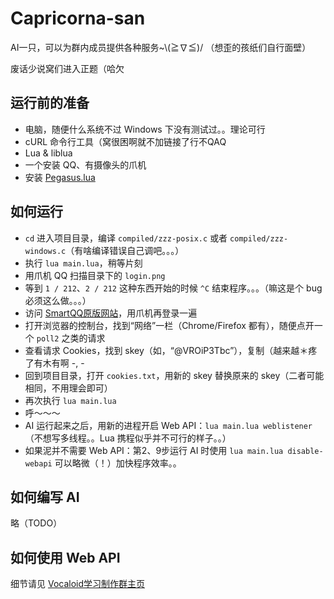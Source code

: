 Capricorna-san
==============

AI一只，可以为群内成员提供各种服务~\\(≧∇≦)/ （想歪的孩纸们自行面壁）

废话少说窝们进入正题（哈欠

运行前的准备
------------

* 电脑，随便什么系统不过 Windows 下没有测试过。。理论可行
* cURL 命令行工具（窝很困啊就不加链接了行不QAQ
* Lua & liblua
* 一个安装 QQ、有摄像头的爪机
* 安装 [Pegasus.lua](https://github.com/EvandroLG/pegasus.lua)

如何运行
--------

* `cd` 进入项目目录，编译 `compiled/zzz-posix.c` 或者 `compiled/zzz-windows.c`（有啥编译错误自己调吧。。。）
* 执行 `lua main.lua`，稍等片刻
* 用爪机 QQ 扫描目录下的 `login.png`
* 等到 `1 / 212`、`2 / 212` 这种东西开始的时候 `^C` 结束程序。。。（嘛这是个 bug 必须这么做。。。）
* 访问 [SmartQQ原版网站](http://w.qq.com/)，用爪机再登录一遍
* 打开浏览器的控制台，找到“网络”一栏（Chrome/Firefox 都有），随便点开一个 `poll2` 之类的请求
* 查看请求 Cookies，找到 skey（如，“@VROiP3Tbc”），复制（越来越＊疼了有木有啊 -, -
* 回到项目目录，打开 `cookies.txt`，用新的 skey 替换原来的 skey（二者可能相同，不用理会即可）
* 再次执行 `lua main.lua`
* 呼～～～
* AI 运行起来之后，用新的进程开启 Web API：`lua main.lua weblistener`（不想写多线程。。Lua 携程似乎并不可行的样子。。）
* 如果泥并不需要 Web API：第2、9步运行 AI 时使用 `lua main.lua disable-webapi` 可以略微（！）加快程序效率。。

如何编写 AI
-----------

略（TODO）

如何使用 Web API
----------------

细节请见 [Vocaloid学习制作群主页](https://github.com/VMGroup/vmgroup.github.io)
